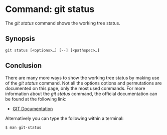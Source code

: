 # Command: git status
The *git status* command shows the working tree status.

## Synopsis
```
git status [<options>…​] [--] [<pathspec>…​]
```

## Conclusion
There are many more ways to show the working tree status by making use
of the *git status* command. Not all the options options and permutations are documented
on this page, only the most used commands. For more information about the *git status*
command, the official documentation can be found at the following link:

* [GIT Documentation](https://git-scm.com/docs/git-status)

Alternatively you can type the following within a terminal:
```bash
$ man git-status
```
